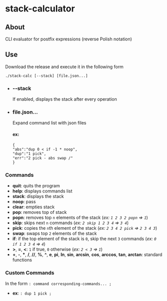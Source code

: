 # stack-calculator
## About
CLI evaluator for postfix expressions (reverse Polish notation)
## Use
Download the release and execute it in the following form
```
./stack-calc [--stack] [file.json...]
```
- ### --stack
  If enabled, displays the stack after every operation
- ### file.json...
  Expand command list with json files
  #### ex:
  ```
  {
  "abs":"dup 0 < if -1 * noop",
  "dup":"1 pick",
  "err":"2 pick - abs swap /"
  }
  ```
  
### Commands
- **quit**: quits the program
- **help**: displays commands list
- **stack**: displays the stack
- **noop**: pass
- **clear**: empties stack
- **pop**: removes top of stack
- **popn**: removes top `n` elements of the stack (*ex: `1 2 3 2 popn` => `1`*)
- **skip**: skips next `n` commands (*ex: `2 skip 1 2 3 4` => `3 4`*)
- **pick**: copies the `n`th element of the stack (*ex: `2 3 4 2 pick` => `2 3 4 3`*)
- **swap**: swaps top `2` elements of the stack
- **if**: if the top element of the stack is `0`, skip the next `3` commands (*ex: `0 if 1 2 3 4` => `4`*)
- **>**, **=**, **<**: `1` if true, `0` otherwise (*ex: `2 < 3` => `1`*)
- **+**, **-**, **\***, **/**, **//**, **%**, **^**, **e**, **pi**, **ln**, **sin**, **arcsin**, **cos**, **arccos**, **tan**, **arctan**: standard functions

### Custom Commands
In the form `: command corresponding-commands... ;`
- **ex**: `: dup 1 pick ;`
